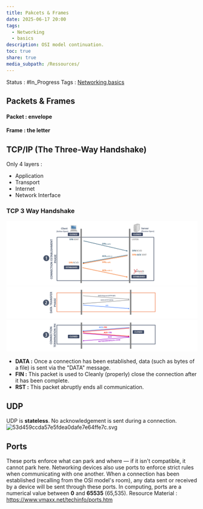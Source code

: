 ```yaml
---
title: Pakcets & Frames
date: 2025-06-17 20:00
tags:
  - Networking
  - basics
description: OSI model continuation.
toc: true
share: true
media_subpath: /Ressources/
---
```

Status : #In_Progress 
Tags : [Networking](Networking.md),[basics](basics.md)


## Packets & Frames
#### Packet : envelope
#### Frame : the letter

## TCP/IP (The Three-Way Handshake)

Only 4 layers :
- Application
- Transport
- Internet
- Network Interface

### TCP 3 Way Handshake
![handshake 1](/Ressources/TCP-three-way-handshake-process-1-1-2048x695.png)
![handshake 2](/Ressources/TCP-three-way-handshake-process-2-1024x171.png)
![handshake 3](/Ressources/TCP-three-way-handshake-process-3-1024x171.png)

- **DATA :** Once a connection has been established, data (such as bytes of a file) is sent via the "DATA" message.
- **FIN :** This packet is used to Cleanly (properly) close the connection after it has been complete.
- **RST :** This packet abruptly ends all communication.
## UDP 

UDP is **stateless**. No acknowledgement is sent during a connection.
![53d459ccda57e5fdea0dafe7e64ffe7c.svg](53d459ccda57e5fdea0dafe7e64ffe7c.svg)

## Ports
These ports enforce what can park and where — if it isn't compatible, it cannot park here. Networking devices also use ports to enforce strict rules when communicating with one another. When a connection has been established (recalling from the OSI model's room), any data sent or received by a device will be sent through these ports. In computing, ports are a numerical value between **0** and **65535** (65,535).
Resource Material : https://www.vmaxx.net/techinfo/ports.htm